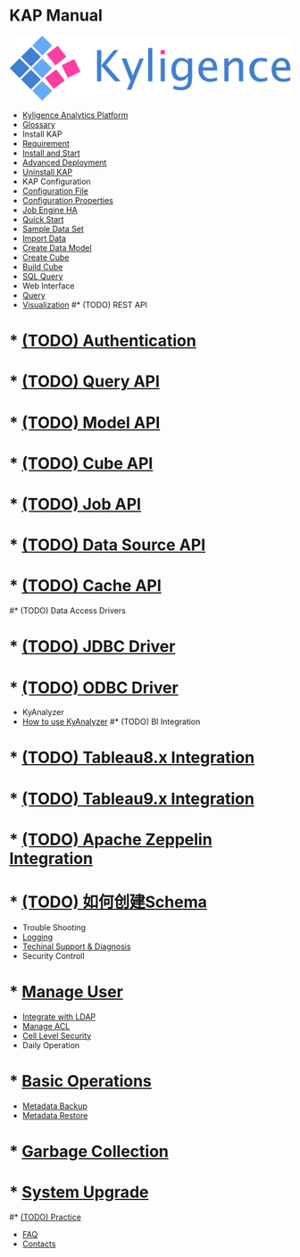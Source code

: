 # KAP Manual

![logo](logo.jpg)

* [Kyligence Analytics Platform](introduction/README.md)
 * [Glossary](introduction/concepts.en.md)
* Install KAP 
 * [Requirement](install/hadoop_env.en.md)
 * [Install and Start](install/install_guide.en.md)
 * [Advanced Deployment](install/deploy.en.md)
 * [Uninstall KAP](install/uninstall.en.md) 
* KAP Configuration
 * [Configuration File](config/config_file.en.md)
 * [Configuration Properties](config/settings.en.md)
 * [Job Engine HA](config/jobengine_ha.en.md)
* [Quick Start](molap/quickstart.en.md)
 * [Sample Data Set](molap/dataset.en.md)
 * [Import Data](molap/import.en.md)
 * [Create Data Model](molap/datamodel.en.md)
 * [Create Cube](molap/create_cube.en.md)
 * [Build Cube](molap/build_cube.en.md)
 * [SQL Query](molap/query.en.md)
* Web Interface
 * [Query](gui/web.en.md)
 * [Visualization](gui/visualization.en.md)
#* (TODO) REST API
# * [(TODO) Authentication](rest/authentication.cn.md)
# * [(TODO) Query API](rest/query_api.cn.md)
# * [(TODO) Model API](rest/model_api.cn.md)
# * [(TODO) Cube API](rest/cube_api.cn.md)
# * [(TODO) Job API](rest/job_api.cn.md)
# * [(TODO) Data Source API](rest/metadata_api.cn.md)
# * [(TODO) Cache API](rest/cache_api.cn.md)
#* (TODO) Data Access Drivers
# * [(TODO) JDBC Driver](driver/jdbc.cn.md)
# * [(TODO) ODBC Driver](driver/odbc.cn.md)
* KyAnalyzer
 * [How to use KyAnalyzer](integration/analyzer.en.md)
#* (TODO) BI Integration
# * [(TODO) Tableau8.x Integration](integration/tableau_8.cn.md)
# * [(TODO) Tableau9.x Integration](integration/tableau_9.cn.md)
# * [(TODO) Apache Zeppelin Integration](integration/zeppelin.cn.md)
# * [(TODO) 如何创建Schema](integration/saiku_mondrian_schema.cn.md)
* Trouble Shooting
 * [Logging](troubleshooting/logging.en.md)
 * [Techinal Support & Diagnosis](troubleshooting/diag.en.md)
* Security Controll
# * [Manage User](security/user.en.md)
 * [Integrate with LDAP ](security/ldap.en.md)
 * [Manage ACL](security/acl.en.md)
 * [Cell Level Security](security/cell.en.md)
* Daily Operation
# * [Basic Operations](operation/basic_ops.en.md)
 * [Metadata Backup](operation/metadata_backup.en.md)
 * [Metadata Restore](operation/metadata_restore.en.md)
# * [Garbage Collection](operation/storage_cleanup.en.md)
# * [System Upgrade](operation/upgrade.en.md) 
#* [(TODO) Practice](practice/README.md)
* [FAQ](faq/README.md)
* [Contacts](contact/README.md)
